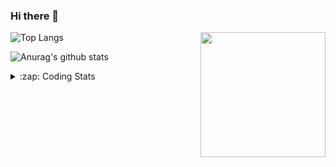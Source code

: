 ### Hi there 👋

<!--
**tao8687/tao8687** is a ✨ _special_ ✨ repository because its `README.md` (this file) appears on your GitHub profile.

Here are some ideas to get you started:

- 🔭 I’m currently working on ...
- 🌱 I’m currently learning ...
- 👯 I’m looking to collaborate on ...
- 🤔 I’m looking for help with ...
- 💬 Ask me about ...
- 📫 How to reach me: ...
- 😄 Pronouns: ...
- ⚡ Fun fact: ...
-->

<img align='right' src="https://media.giphy.com/media/M9gbBd9nbDrOTu1Mqx/giphy.gif" width="200">

  
![Top Langs](https://github-readme-stats.vercel.app/api/top-langs/?username=tao8687&layout=compact&title_color=23238E&text_color=A67D3D)

![Anurag's github stats](https://github-readme-stats.vercel.app/api?username=tao8687&show_icons=true&&text_color=A67D3D&title_color=23238E&show_icons=false&count_private=true&hide=stars)

<details>
  <summary>:zap: Coding Stats</summary>
  <b>
<!--START_SECTION:waka-->

```text
From: 19 June 2022 - To: 26 June 2022

C             34 hrs 25 mins  ██████████████████████░░░   88.49 %
C++           1 hr 47 mins    █░░░░░░░░░░░░░░░░░░░░░░░░   04.61 %
Markdown      1 hr 42 mins    █░░░░░░░░░░░░░░░░░░░░░░░░   04.40 %
Makefile      25 mins         ▒░░░░░░░░░░░░░░░░░░░░░░░░   01.09 %
Bash          16 mins         ▒░░░░░░░░░░░░░░░░░░░░░░░░   00.69 %
Other         6 mins          ░░░░░░░░░░░░░░░░░░░░░░░░░   00.29 %
```

<!--END_SECTION:waka-->
</details>
